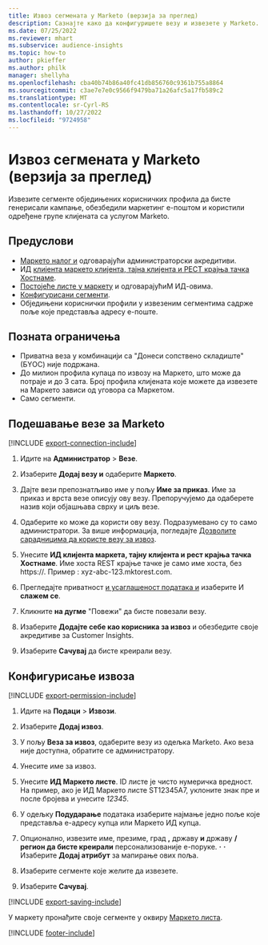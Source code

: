 ```yaml
---
title: Извоз сегмената у Marketo (верзија за преглед)
description: Сазнајте како да конфигуришете везу и извезете у Marketo.
ms.date: 07/25/2022
ms.reviewer: mhart
ms.subservice: audience-insights
ms.topic: how-to
author: pkieffer
ms.author: philk
manager: shellyha
ms.openlocfilehash: cba40b74b86a40fc41db856760c9361b755a8864
ms.sourcegitcommit: c3ae7e7e0c9566f9479ba71a26afc5a17fb589c2
ms.translationtype: MT
ms.contentlocale: sr-Cyrl-RS
ms.lasthandoff: 10/27/2022
ms.locfileid: "9724958"
---
```

# <a name="export-segments-to-marketo-preview"></a>Извоз сегмената у Marketo (верзија за преглед)

Извезите сегменте обједињених корисничких профила да бисте генерисали кампање, обезбедили маркетинг е-поштом и користили одређене групе клијената са услугом Marketo.

## <a name="prerequisites"></a>Предуслови

- [Маркето налог и](https://login.marketo.com/) одговарајући администраторски акредитиви.
- ИД [клијента маркето клијента, тајна клијента и РЕСТ крајња тачка Хостнаме](https://developers.marketo.com/rest-api/authentication/).
- [Постојеће листе у маркету](https://docs.marketo.com/display/public/DOCS/Understanding+Static+Lists) и одговарајућиМ ИД-овима.
- [Конфигурисани сегменти](segments.md).
- Обједињени кориснички профили у извезеним сегментима садрже поље које представља адресу е-поште.

## <a name="known-limitations"></a>Позната ограничења

- Приватна веза у комбинацији са "Донеси сопствено складиште" (БYОС) није подржана.
- До милион профила купаца по извозу на Маркето, што може да потраје и до 3 сата. Број профила клијената које можете да извезете на Маркето зависи од уговора са Маркетом.
- Само сегменти.

## <a name="set-up-connection-to-marketo"></a>Подешавање везе за Marketo

[!INCLUDE [export-connection-include](includes/export-connection-admn.md)]

1. Идите на **Администратор** > **Везе**.

1. Изаберите **Додај везу и** одаберите **Маркето**.

1. Дајте вези препознатљиво име у пољу **Име за приказ**. Име за приказ и врста везе описују ову везу. Препоручујемо да одаберете назив који објашњава сврху и циљ везе.

1. Одаберите ко може да користи ову везу. Подразумевано су то само администратори. За више информација, погледајте [Дозволите сарадницима да користе везу за извоз](connections.md#allow-contributors-to-use-a-connection-for-exports).

1. Унесите **ИД клијента маркета, тајну клијента и рест крајња тачка Хостнаме**. Име хоста REST крајње тачке је само име хоста, без https://. Пример : xyz-abc-123.mktorest.com.

1. Прегледајте приватност [и усаглашеност података и](connections.md#data-privacy-and-compliance) изаберите И **слажем се**.

1. Кликните **на дугме** "Повежи" да бисте повезали везу.

1. Изаберите **Додајте себе као корисника за извоз** и обезбедите своје акредитиве за Customer Insights.

1. Изаберите **Сачувај** да бисте креирали везу.

## <a name="configure-an-export"></a>Конфигурисање извоза

[!INCLUDE [export-permission-include](includes/export-permission.md)]

1. Идите на **Подаци** > **Извози**.

1. Изаберите **Додај извоз**.

1. У пољу **Веза за извоз**, одаберите везу из одељка Marketo. Ако веза није доступна, обратите се администратору.

1. Унесите име за извоз.

1. Унесите **ИД Маркето листе**. ID листе је чисто нумеричка вредност. На пример, ако је ИД Маркето листе ST12345A7, уклоните знак пре и после бројева и унесите *12345*.

1. У одељку **Подударање** података изаберите најмање једно поље које представља е-адресу купца или Маркето ИД купца.

1. Опционално, извезите име, презиме, град **,** државу **и** државу **/регион да бисте креирали** персонализованије е-поруке. **·** **·** Изаберите **Додај атрибут** за мапирање ових поља.

1. Изаберите сегменте које желите да извезете.

1. Изаберите **Сачувај**.

[!INCLUDE [export-saving-include](includes/export-saving.md)]

У маркету пронађите своје сегменте у оквиру [Маркето листа](https://docs.marketo.com/display/public/DOCS/Understanding+Static+Lists).

[!INCLUDE [footer-include](includes/footer-banner.md)]
